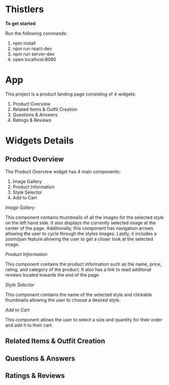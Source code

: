# Thistlers

**To get started**

Run the following commands:

1. npm install
2. npm run react-dev
3. npm run server-dev
4. open localhost:8080

# App

This project is a product landing page consisting of 4 widgets:

1. Product Overview
2. Related Items & Outfit Creation
3. Questions & Answers
4. Ratings & Reviews

# Widgets Details

## Product Overview

The Product Overview widget has 4 main components:

1. Image Gallery
2. Product Information
3. Style Selector
4. Add to Cart

_Image Gallery_

This component contains thumbnails of all the images for the selected style on the left hand side. It also displays the currently selected image at the center of the page. Additionally, this component has navigation arrows allowing the user to cycle through the styles images. Lastly, it includes a zoom/pan feature allowing the user to get a closer look at the selected image.

_Product Information_

This component contains the product information such as the name, price, rating, and category of the product. It also has a link to read additonal reviews located towards the end of the page.

_Style Selector_

This component contains the name of the selected style and clickable thumbnails allowing the user to choose a desired style.

_Add to Cart_

This component allows the user to select a size and quantity for their order and add it to their cart.

## Related Items & Outfit Creation

## Questions & Answers

## Ratings & Reviews
